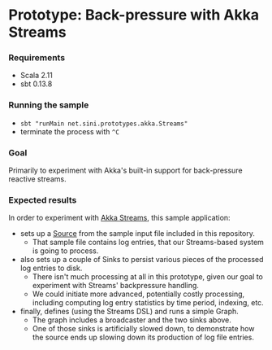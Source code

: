 # Prototype: Back-pressure with Akka Streams

### Requirements
* Scala 2.11
* sbt 0.13.8

### Running the sample
* `sbt "runMain net.sini.prototypes.akka.Streams"`
* terminate the process with `^C`

### Goal
Primarily to experiment with Akka's built-in support for back-pressure reactive streams.

### Expected results
In order to experiment with [Akka Streams](https://doc.akka.io/docs/akka/current/stream/stream-introduction.html), 
this sample application:

* sets up a [Source](https://doc.akka.io/docs/akka/current/stream/stream-flows-and-basics.html#core-concepts) from the sample input file included in this repository.
    * That sample file contains log entries, that our Streams-based system is going to process.
* also sets up a couple of Sinks to persist various pieces of the processed log entries to disk.
    * There isn't much processing at all in this prototype, given our goal to experiment with Streams' backpressure handling.
    * We could initiate more advanced, potentially costly processing, including computing log entry statistics by time period, indexing, etc.
* finally, defines (using the Streams DSL) and runs a simple Graph.
    * The graph includes a broadcaster and the two sinks above.
    * One of those sinks is artificially slowed down, to demonstrate how the source ends up slowing down its production of log file entries.   
